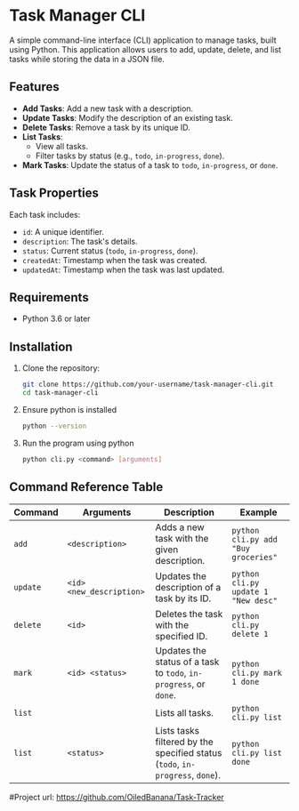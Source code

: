 # Task Manager CLI

A simple command-line interface (CLI) application to manage tasks, built using Python. This application allows users to add, update, delete, and list tasks while storing the data in a JSON file.

## Features

- **Add Tasks**: Add a new task with a description.
- **Update Tasks**: Modify the description of an existing task.
- **Delete Tasks**: Remove a task by its unique ID.
- **List Tasks**:
  - View all tasks.
  - Filter tasks by status (e.g., `todo`, `in-progress`, `done`).
- **Mark Tasks**: Update the status of a task to `todo`, `in-progress`, or `done`.

## Task Properties

Each task includes:
- `id`: A unique identifier.
- `description`: The task's details.
- `status`: Current status (`todo`, `in-progress`, `done`).
- `createdAt`: Timestamp when the task was created.
- `updatedAt`: Timestamp when the task was last updated.

## Requirements

- Python 3.6 or later

## Installation

1. Clone the repository:
   ```bash
   git clone https://github.com/your-username/task-manager-cli.git
   cd task-manager-cli
2. Ensure python is installed
    ```bash
    python --version
3. Run the program using python
   ```bash
   python cli.py <command> [arguments]
   
## Command Reference Table

| Command      | Arguments                            | Description                                                                 | Example                                |
|--------------|--------------------------------------|-----------------------------------------------------------------------------|----------------------------------------|
| `add`        | `<description>`                     | Adds a new task with the given description.                                | `python cli.py add "Buy groceries"`   |
| `update`     | `<id> <new_description>`            | Updates the description of a task by its ID.                               | `python cli.py update 1 "New desc"`   |
| `delete`     | `<id>`                              | Deletes the task with the specified ID.                                    | `python cli.py delete 1`              |
| `mark`       | `<id> <status>`                     | Updates the status of a task to `todo`, `in-progress`, or `done`.           | `python cli.py mark 1 done`           |
| `list`       |                                      | Lists all tasks.                                                           | `python cli.py list`                  |
| `list`       | `<status>`                          | Lists tasks filtered by the specified status (`todo`, `in-progress`, `done`).| `python cli.py list done`             |


#Project url: https://github.com/OiledBanana/Task-Tracker


